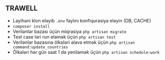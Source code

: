 ## TRAWELL

- Layihəni klon eləyib `.env` faylını konfiqurasiya eləyin (DB, CACHE)
- `composer install`
- Verilənlər bazası üçün miqrasiya `php artisan migrate`
- Test case ləri run eləmək üçün `php artisan test`
- Verilənlər bazasına ölkələri əlavə etmək üçün `php artisan command:update_countries`
- Ölkələri hər gün saat 1 də yeniləmək üçün `php artisan schedule:work`

